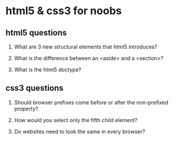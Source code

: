 html5 & css3 for noobs
======================


html5 questions
---------------

1. What are 3 new structural elements that html5 introduces?

2. What is the difference between an &lt;aside> and a &lt;section>?

3. What is the html5 doctype?


css3 questions
--------------

1. Should browser prefixes come before or after the non-prefixed property?

2. How would you select only the fifth child element?

3. Do websites need to look the same in every browser?